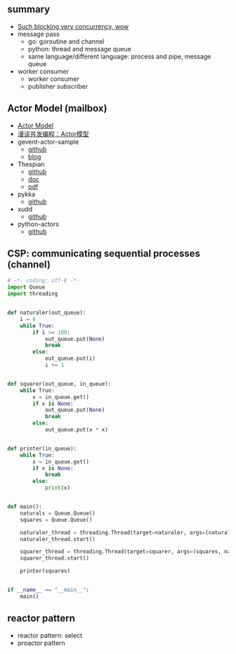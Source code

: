 ## summary

- [Such blocking very concurrency, wow](http://shairosenfeld.com/such_blocking_very_concurrency/#1)
- message pass
  - go: goroutine and channel
  - python: thread and message queue
  - same language/different language: process and pipe, message queue
- worker consumer
  - worker consumer
  - publisher subscriber

## Actor Model (mailbox)

- [Actor Model](https://en.wikipedia.org/wiki/Actor_model)
- [漫谈并发编程：Actor模型](https://www.jianshu.com/p/db04cab86ab9)
- gevent-actor-sample
  - [github](https://github.com/ianjuma/gevent-actor-sample)
  - [blog](https://medium.com/@ianjuma/the-actor-model-in-python-with-gevent-b8375d0986fa)
- Thespian
  - [github](https://github.com/godaddy/Thespian)
  - [doc](https://godaddy.github.io/Thespian/doc/#outline-container-h:e8dd9cdc-1a23-4f11-9d4b-017a12b07593)
  - [pdf](https://godaddy.github.io/Thespian/doc/in_depth.pdf)
- pykka
  - [github](https://github.com/jodal/pykka/tree/master)
- xudd
  - [github](https://github.com/xudd/xudd)
- python-actors
  - [github](https://github.com/tamland/python-actors/)

## CSP: communicating sequential processes (channel)

```python
# -*- coding: utf-8 -*-
import Queue
import threading


def naturaler(out_queue):
    i = 0
    while True:
        if i >= 100:
            out_queue.put(None)
            break
        else:
            out_queue.put(i)
            i += 1


def squarer(out_queue, in_queue):
    while True:
        x = in_queue.get()
        if x is None:
            out_queue.put(None)
            break
        else:
            out_queue.put(x * x)


def printer(in_queue):
    while True:
        x = in_queue.get()
        if x is None:
            break
        else:
            print(x)


def main():
    naturals = Queue.Queue()
    squares = Queue.Queue()

    naturaler_thread = threading.Thread(target=naturaler, args=(naturals,))
    naturaler_thread.start()

    squarer_thread = threading.Thread(target=squarer, args=(squares, naturals))
    squarer_thread.start()

    printer(squares)


if __name__ == "__main__":
    main()
```

## reactor pattern

- reactor pattern: select
- proactor pattern